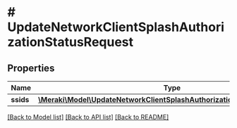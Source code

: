 # # UpdateNetworkClientSplashAuthorizationStatusRequest

## Properties

Name | Type | Description | Notes
------------ | ------------- | ------------- | -------------
**ssids** | [**\Meraki\Model\UpdateNetworkClientSplashAuthorizationStatusRequestSsids**](UpdateNetworkClientSplashAuthorizationStatusRequestSsids.md) |  |

[[Back to Model list]](../../README.md#models) [[Back to API list]](../../README.md#endpoints) [[Back to README]](../../README.md)
